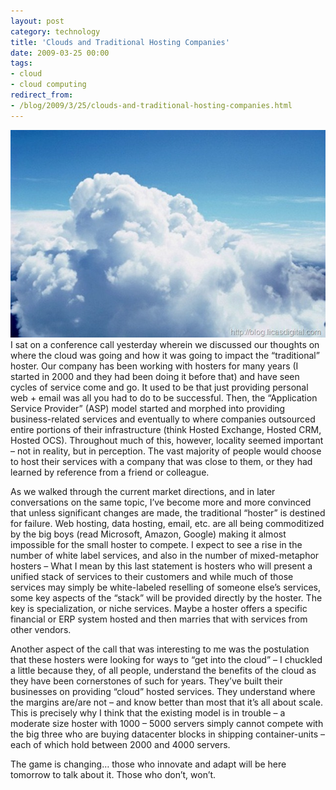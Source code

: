```yaml
---
layout: post
category: technology
title: 'Clouds and Traditional Hosting Companies'
date: 2009-03-25 00:00
tags:
- cloud
- cloud computing
redirect_from:
- /blog/2009/3/25/clouds-and-traditional-hosting-companies.html
---
```

<img alt='Clouds' src='/images/1220559416cloud_611A3CE5.jpg' class='blogimage img-responsive'>
I sat on a conference call yesterday wherein we discussed our thoughts on where 
the cloud was going and how it was going to impact the “traditional” hoster. 
Our company has been working with hosters for many  years (I started in 2000 and 
they had been doing it before that) and have seen cycles of service come and go. 
It used to be that just providing personal web + email was all you had to do to 
be successful. Then, the “Application Service Provider” (ASP) model started and 
morphed into providing business-related services and eventually to where 
companies outsourced entire portions of their infrastructure (think Hosted 
Exchange, Hosted CRM, Hosted OCS). Throughout much of this, however, locality 
seemed important – not in reality, but in perception. The vast majority of 
people would choose to host their services with a company that was close to 
them, or they had learned by reference from a friend or colleague.

As we walked through the current market directions, and in later conversations 
on the same topic, I’ve become more and more convinced that unless significant 
changes are made, the traditional “hoster” is destined for failure. Web hosting, 
data hosting, email, etc. are all being commoditized by the big boys (read 
Microsoft, Amazon, Google) making it almost impossible for the small hoster to 
compete. I expect to see a rise in the number of white label services, and also 
in the number of mixed-metaphor hosters – What I mean by this last statement is 
hosters who will present a unified stack of services to their customers and 
while much of those services may simply be white-labeled reselling of someone 
else’s services, some key aspects of the “stack” will be provided directly by 
the hoster. The key is specialization, or niche services. Maybe a hoster offers 
a specific financial or ERP system hosted and then marries that with services 
from other vendors.

Another aspect of the call that was interesting to me was the postulation that 
these hosters were looking for ways to “get into the cloud” – I chuckled a 
little because they, of all people, understand the benefits of the cloud as they 
have been cornerstones of such for years. They’ve built their businesses on 
providing “cloud” hosted services. They understand where the margins are/are 
not – and know better than most that it’s all about scale. This is precisely why 
I think that the existing model is in trouble – a moderate size hoster with 
1000 – 5000 servers simply cannot compete with the big three who are buying 
datacenter blocks in shipping container-units – each of which hold between 
2000 and 4000 servers.

The game is changing… those who innovate and adapt will be here tomorrow to talk 
about it. Those who don’t, won’t.
